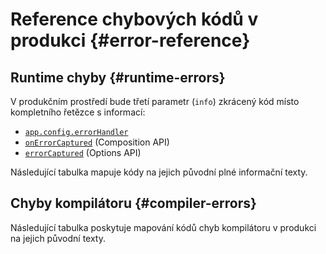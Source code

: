 <script setup>
import { ref, onMounted } from 'vue'
import { data } from './errors.data.ts'
import ErrorsTable from './ErrorsTable.vue'

const highlight = ref()
onMounted(() => {
  highlight.value = location.hash.slice(1)
})
</script>

# Reference chybových kódů v produkci {#error-reference}

## Runtime chyby {#runtime-errors}

V produkčním prostředí bude třetí parametr (`info`) zkrácený kód místo kompletního řetězce s informací: 

- [`app.config.errorHandler`](/api/application#app-config-errorhandler)
- [`onErrorCaptured`](/api/composition-api-lifecycle#onerrorcaptured) (Composition API)
- [`errorCaptured`](/api/options-lifecycle#errorcaptured) (Options API)

Následující tabulka mapuje kódy na jejich původní plné informační texty.

<ErrorsTable kind="runtime" :errors="data.runtime" :highlight="highlight" />

## Chyby kompilátoru {#compiler-errors}

Následující tabulka poskytuje mapování kódů chyb kompilátoru v produkci na jejich původní texty.

<ErrorsTable kind="compiler" :errors="data.compiler" :highlight="highlight" />
